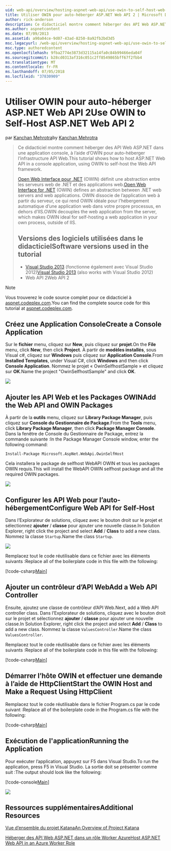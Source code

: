 ```yaml
---
uid: web-api/overview/hosting-aspnet-web-api/use-owin-to-self-host-web-api
title: Utiliser OWIN pour auto-héberger ASP.NET Web API 2 | Microsoft Docs
author: rick-anderson
description: Ce didacticiel montre comment héberger des API Web ASP.NET dans une application console, à l’aide d’OWIN pour auto-héberger l’infrastructure API Web. Open Web Interface pour .NET (OWIN) d...
ms.author: aspnetcontent
ms.date: 07/09/2013
ms.assetid: a90a04ce-9d07-43ad-8250-8a92fb2bd3d5
msc.legacyurl: /web-api/overview/hosting-aspnet-web-api/use-owin-to-self-host-web-api
msc.type: authoredcontent
ms.openlocfilehash: 9fba2774e3873d32115a14fa0c84b99466eda04f
ms.sourcegitcommit: b28cd0313af316c051c2ff8549865bff67f2fbb4
ms.translationtype: MT
ms.contentlocale: fr-FR
ms.lasthandoff: 07/05/2018
ms.locfileid: "37830909"
---
```

<a name="use-owin-to-self-host-aspnet-web-api-2"></a><span data-ttu-id="0e7c3-104">Utiliser OWIN pour auto-héberger ASP.NET Web API 2</span><span class="sxs-lookup"><span data-stu-id="0e7c3-104">Use OWIN to Self-Host ASP.NET Web API 2</span></span>
====================
<span data-ttu-id="0e7c3-105">par [Kanchan Mehrotra](https://twitter.com/kanchanmeh)</span><span class="sxs-lookup"><span data-stu-id="0e7c3-105">by [Kanchan Mehrotra](https://twitter.com/kanchanmeh)</span></span>

> <span data-ttu-id="0e7c3-106">Ce didacticiel montre comment héberger des API Web ASP.NET dans une application console, à l’aide d’OWIN pour auto-héberger l’infrastructure API Web.</span><span class="sxs-lookup"><span data-stu-id="0e7c3-106">This tutorial shows how to host ASP.NET Web API in a console application, using OWIN to self-host the Web API framework.</span></span>
> 
> <span data-ttu-id="0e7c3-107">[Open Web Interface pour .NET](http://owin.org) (OWIN) définit une abstraction entre les serveurs web de .NET et des applications web.</span><span class="sxs-lookup"><span data-stu-id="0e7c3-107">[Open Web Interface for .NET](http://owin.org) (OWIN) defines an abstraction between .NET web servers and web applications.</span></span> <span data-ttu-id="0e7c3-108">OWIN dissocie de l’application web à partir du serveur, ce qui rend OWIN idéale pour l’hébergement automatique d’une application web dans votre propre processus, en dehors d’IIS.</span><span class="sxs-lookup"><span data-stu-id="0e7c3-108">OWIN decouples the web application from the server, which makes OWIN ideal for self-hosting a web application in your own process, outside of IIS.</span></span>
> 
> ## <a name="software-versions-used-in-the-tutorial"></a><span data-ttu-id="0e7c3-109">Versions des logiciels utilisées dans le didacticiel</span><span class="sxs-lookup"><span data-stu-id="0e7c3-109">Software versions used in the tutorial</span></span>
> 
> 
> - <span data-ttu-id="0e7c3-110">[Visual Studio 2013](https://www.microsoft.com/visualstudio/eng/2013-downloads) (fonctionne également avec Visual Studio 2012)</span><span class="sxs-lookup"><span data-stu-id="0e7c3-110">[Visual Studio 2013](https://www.microsoft.com/visualstudio/eng/2013-downloads) (also works with Visual Studio 2012)</span></span>
> - <span data-ttu-id="0e7c3-111">Web API 2</span><span class="sxs-lookup"><span data-stu-id="0e7c3-111">Web API 2</span></span>


> [!NOTE]
> <span data-ttu-id="0e7c3-112">Vous trouverez le code source complet pour ce didacticiel à [aspnet.codeplex.com](https://aspnet.codeplex.com/SourceControl/latest#Samples/WebApi/OwinSelfhostSample/ReadMe.txt).</span><span class="sxs-lookup"><span data-stu-id="0e7c3-112">You can find the complete source code for this tutorial at [aspnet.codeplex.com](https://aspnet.codeplex.com/SourceControl/latest#Samples/WebApi/OwinSelfhostSample/ReadMe.txt).</span></span>


## <a name="create-a-console-application"></a><span data-ttu-id="0e7c3-113">Créez une Application Console</span><span class="sxs-lookup"><span data-stu-id="0e7c3-113">Create a Console Application</span></span>

<span data-ttu-id="0e7c3-114">Sur le **fichier** menu, cliquez sur **New**, puis cliquez sur **projet**.</span><span class="sxs-lookup"><span data-stu-id="0e7c3-114">On the **File** menu, click **New**, then click **Project**.</span></span> <span data-ttu-id="0e7c3-115">À partir de **modèles installés**, sous Visual c#, cliquez sur **Windows** puis cliquez sur **Application Console**.</span><span class="sxs-lookup"><span data-stu-id="0e7c3-115">From **Installed Templates**, under Visual C#, click **Windows** and then click **Console Application**.</span></span> <span data-ttu-id="0e7c3-116">Nommez le projet « OwinSelfhostSample » et cliquez sur **OK**.</span><span class="sxs-lookup"><span data-stu-id="0e7c3-116">Name the project "OwinSelfhostSample" and click **OK**.</span></span>

[![](use-owin-to-self-host-web-api/_static/image2.png)](use-owin-to-self-host-web-api/_static/image1.png)

## <a name="add-the-web-api-and-owin-packages"></a><span data-ttu-id="0e7c3-117">Ajouter les API Web et les Packages OWIN</span><span class="sxs-lookup"><span data-stu-id="0e7c3-117">Add the Web API and OWIN Packages</span></span>

<span data-ttu-id="0e7c3-118">À partir de la **outils** menu, cliquez sur **Library Package Manager**, puis cliquez sur **Console du Gestionnaire de Package**.</span><span class="sxs-lookup"><span data-stu-id="0e7c3-118">From the **Tools** menu, click **Library Package Manager**, then click **Package Manager Console**.</span></span> <span data-ttu-id="0e7c3-119">Dans la fenêtre de Console du Gestionnaire de Package, entrez la commande suivante :</span><span class="sxs-lookup"><span data-stu-id="0e7c3-119">In the Package Manager Console window, enter the following command:</span></span>

`Install-Package Microsoft.AspNet.WebApi.OwinSelfHost`

<span data-ttu-id="0e7c3-120">Cela installera le package de selfhost WebAPI OWIN et tous les packages OWIN requis.</span><span class="sxs-lookup"><span data-stu-id="0e7c3-120">This will install the WebAPI OWIN selfhost package and all the required OWIN packages.</span></span>

[![](use-owin-to-self-host-web-api/_static/image4.png)](use-owin-to-self-host-web-api/_static/image3.png)

## <a name="configure-web-api-for-self-host"></a><span data-ttu-id="0e7c3-121">Configurer les API Web pour l’auto-hébergement</span><span class="sxs-lookup"><span data-stu-id="0e7c3-121">Configure Web API for Self-Host</span></span>

<span data-ttu-id="0e7c3-122">Dans l’Explorateur de solutions, cliquez avec le bouton droit sur le projet et sélectionnez **ajouter** / **classe** pour ajouter une nouvelle classe.</span><span class="sxs-lookup"><span data-stu-id="0e7c3-122">In Solution Explorer, right click the project and select **Add** / **Class** to add a new class.</span></span> <span data-ttu-id="0e7c3-123">Nommez la classe `Startup`.</span><span class="sxs-lookup"><span data-stu-id="0e7c3-123">Name the class `Startup`.</span></span>

![](use-owin-to-self-host-web-api/_static/image5.png)

<span data-ttu-id="0e7c3-124">Remplacez tout le code réutilisable dans ce fichier avec les éléments suivants :</span><span class="sxs-lookup"><span data-stu-id="0e7c3-124">Replace all of the boilerplate code in this file with the following:</span></span>

[!code-csharp[Main](use-owin-to-self-host-web-api/samples/sample1.cs)]

## <a name="add-a-web-api-controller"></a><span data-ttu-id="0e7c3-125">Ajouter un contrôleur d’API Web</span><span class="sxs-lookup"><span data-stu-id="0e7c3-125">Add a Web API Controller</span></span>

<span data-ttu-id="0e7c3-126">Ensuite, ajoutez une classe de contrôleur d’API Web.</span><span class="sxs-lookup"><span data-stu-id="0e7c3-126">Next, add a Web API controller class.</span></span> <span data-ttu-id="0e7c3-127">Dans l’Explorateur de solutions, cliquez avec le bouton droit sur le projet et sélectionnez **ajouter** / **classe** pour ajouter une nouvelle classe.</span><span class="sxs-lookup"><span data-stu-id="0e7c3-127">In Solution Explorer, right click the project and select **Add** / **Class** to add a new class.</span></span> <span data-ttu-id="0e7c3-128">Nommez la classe `ValuesController`.</span><span class="sxs-lookup"><span data-stu-id="0e7c3-128">Name the class `ValuesController`.</span></span>

<span data-ttu-id="0e7c3-129">Remplacez tout le code réutilisable dans ce fichier avec les éléments suivants :</span><span class="sxs-lookup"><span data-stu-id="0e7c3-129">Replace all of the boilerplate code in this file with the following:</span></span>

[!code-csharp[Main](use-owin-to-self-host-web-api/samples/sample2.cs)]

## <a name="start-the-owin-host-and-make-a-request-using-httpclient"></a><span data-ttu-id="0e7c3-130">Démarrer l’hôte OWIN et effectuer une demande à l’aide de HttpClient</span><span class="sxs-lookup"><span data-stu-id="0e7c3-130">Start the OWIN Host and Make a Request Using HttpClient</span></span>

<span data-ttu-id="0e7c3-131">Remplacez tout le code réutilisable dans le fichier Program.cs par le code suivant :</span><span class="sxs-lookup"><span data-stu-id="0e7c3-131">Replace all of the boilerplate code in the Program.cs file with the following:</span></span>

[!code-csharp[Main](use-owin-to-self-host-web-api/samples/sample3.cs)]

## <a name="running-the-application"></a><span data-ttu-id="0e7c3-132">Exécution de l'application</span><span class="sxs-lookup"><span data-stu-id="0e7c3-132">Running the Application</span></span>

<span data-ttu-id="0e7c3-133">Pour exécuter l’application, appuyez sur F5 dans Visual Studio.</span><span class="sxs-lookup"><span data-stu-id="0e7c3-133">To run the application, press F5 in Visual Studio.</span></span> <span data-ttu-id="0e7c3-134">La sortie doit se présenter comme suit :</span><span class="sxs-lookup"><span data-stu-id="0e7c3-134">The output should look like the following:</span></span>

[!code-console[Main](use-owin-to-self-host-web-api/samples/sample4.cmd)]

![](use-owin-to-self-host-web-api/_static/image6.png)

## <a name="additional-resources"></a><span data-ttu-id="0e7c3-135">Ressources supplémentaires</span><span class="sxs-lookup"><span data-stu-id="0e7c3-135">Additional Resources</span></span>

[<span data-ttu-id="0e7c3-136">Vue d’ensemble du projet Katana</span><span class="sxs-lookup"><span data-stu-id="0e7c3-136">An Overview of Project Katana</span></span>](../../../aspnet/overview/owin-and-katana/an-overview-of-project-katana.md)

[<span data-ttu-id="0e7c3-137">Héberger des API Web ASP.NET dans un rôle Worker Azure</span><span class="sxs-lookup"><span data-stu-id="0e7c3-137">Host ASP.NET Web API in an Azure Worker Role</span></span>](host-aspnet-web-api-in-an-azure-worker-role.md)
